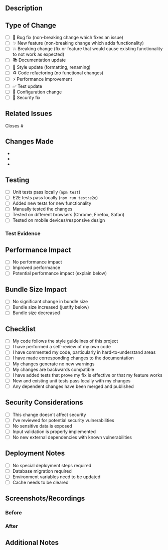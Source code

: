 ## Description
<!-- Provide a brief description of the changes in this PR -->

## Type of Change
<!-- Mark the relevant option with an "x" -->
- [ ] 🐛 Bug fix (non-breaking change which fixes an issue)
- [ ] ✨ New feature (non-breaking change which adds functionality)
- [ ] 💥 Breaking change (fix or feature that would cause existing functionality to not work as expected)
- [ ] 📚 Documentation update
- [ ] 🎨 Style update (formatting, renaming)
- [ ] ♻️ Code refactoring (no functional changes)
- [ ] ⚡ Performance improvement
- [ ] ✅ Test update
- [ ] 🔧 Configuration change
- [ ] 🔐 Security fix

## Related Issues
<!-- Link to related issues -->
Closes #

## Changes Made
<!-- List the specific changes made in this PR -->
- 
- 
- 

## Testing
<!-- Describe the tests you ran to verify your changes -->
- [ ] Unit tests pass locally (`npm test`)
- [ ] E2E tests pass locally (`npm run test:e2e`)
- [ ] Added new tests for new functionality
- [ ] Manually tested the changes
- [ ] Tested on different browsers (Chrome, Firefox, Safari)
- [ ] Tested on mobile devices/responsive design

### Test Evidence
<!-- Add screenshots or recordings if applicable -->

## Performance Impact
<!-- Describe any performance implications -->
- [ ] No performance impact
- [ ] Improved performance
- [ ] Potential performance impact (explain below)

## Bundle Size Impact
<!-- Run `npm run build` and check bundle sizes -->
- [ ] No significant change in bundle size
- [ ] Bundle size increased (justify below)
- [ ] Bundle size decreased

## Checklist
<!-- Mark completed items with an "x" -->
- [ ] My code follows the style guidelines of this project
- [ ] I have performed a self-review of my own code
- [ ] I have commented my code, particularly in hard-to-understand areas
- [ ] I have made corresponding changes to the documentation
- [ ] My changes generate no new warnings
- [ ] My changes are backwards compatible
- [ ] I have added tests that prove my fix is effective or that my feature works
- [ ] New and existing unit tests pass locally with my changes
- [ ] Any dependent changes have been merged and published

## Security Considerations
<!-- Check all that apply -->
- [ ] This change doesn't affect security
- [ ] I've reviewed for potential security vulnerabilities
- [ ] No sensitive data is exposed
- [ ] Input validation is properly implemented
- [ ] No new external dependencies with known vulnerabilities

## Deployment Notes
<!-- Add any special instructions for deployment -->
- [ ] No special deployment steps required
- [ ] Database migration required
- [ ] Environment variables need to be updated
- [ ] Cache needs to be cleared

## Screenshots/Recordings
<!-- If applicable, add screenshots or recordings to help explain your changes -->

### Before
<!-- Add before screenshots -->

### After
<!-- Add after screenshots -->

## Additional Notes
<!-- Add any additional context or notes for reviewers -->